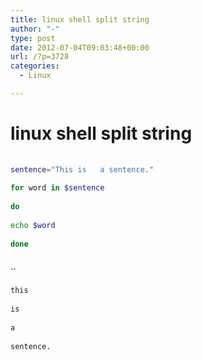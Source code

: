 ```yaml
---
title: linux shell split string
author: "-"
type: post
date: 2012-07-04T09:03:48+00:00
url: /?p=3728
categories:
  - Linux

---
```

# linux shell split string
```bash
  
sentence="This is   a sentence."
  
for word in $sentence
  
do
  
echo $word
  
done
  
```

``

```bash
this
  
is
  
a
  
sentence.
  
```
